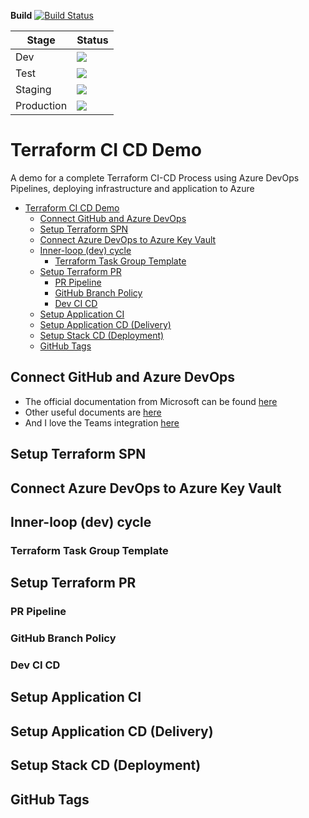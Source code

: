 **Build** [![Build Status](https://dev.azure.com/jungodevops/Multiple-CI-Single-CD/_apis/build/status/Terraform-CI?branchName=master)](https://dev.azure.com/jungodevops/Multiple-CI-Single-CD/_build/latest?definitionId=12&branchName=master)

| Stage      | Status                                                                                                                  |
| ---------- | ----------------------------------------------------------------------------------------------------------------------- |
| Dev        | <img src="https://vsrm.dev.azure.com/jungodevops/_apis/public/Release/badge/b453e6a9-9219-4db4-b3fb-5d2a6c4f43df/1/1"/> |
| Test       | <img src=https://vsrm.dev.azure.com/jungodevops/_apis/public/Release/badge/b453e6a9-9219-4db4-b3fb-5d2a6c4f43df/1/3>    |
| Staging    | <img src="https://vsrm.dev.azure.com/jungodevops/_apis/public/Release/badge/b453e6a9-9219-4db4-b3fb-5d2a6c4f43df/1/4"/> |
| Production | <img src="https://vsrm.dev.azure.com/jungodevops/_apis/public/Release/badge/b453e6a9-9219-4db4-b3fb-5d2a6c4f43df/1/5"/> |

# Terraform CI CD Demo

A demo for a complete Terraform CI-CD Process using Azure DevOps Pipelines, deploying infrastructure and application to Azure

- [Terraform CI CD Demo](#terraform-ci-cd-demo)
  - [Connect GitHub and Azure DevOps](#connect-github-and-azure-devops)
  - [Setup Terraform SPN](#setup-terraform-spn)
  - [Connect Azure DevOps to Azure Key Vault](#connect-azure-devops-to-azure-key-vault)
  - [Inner-loop (dev) cycle](#inner-loop-dev-cycle)
    - [Terraform Task Group Template](#terraform-task-group-template)
  - [Setup Terraform PR](#setup-terraform-pr)
    - [PR Pipeline](#pr-pipeline)
    - [GitHub Branch Policy](#github-branch-policy)
    - [Dev CI CD](#dev-ci-cd)
  - [Setup Application CI](#setup-application-ci)
  - [Setup Application CD (Delivery)](#setup-application-cd-delivery)
  - [Setup Stack CD (Deployment)](#setup-stack-cd-deployment)
  - [GitHub Tags](#github-tags)

## Connect GitHub and Azure DevOps

- The official documentation from Microsoft can be found [here](https://docs.microsoft.com/en-us/azure/devops/pipelines/repos/github?view=azure-devops&tabs=yaml)
- Other useful documents are [here](https://www.azuredevopslabs.com/labs/azuredevops/github-integration/)
- And I love the Teams integration [here](https://github.com/microsoft/TailwindTraders/tree/master/Documents/DemoScripts/Integrating%20Azure%20DevOps%2C%20Microsoft%20Teams%20and%20GitHub)

## Setup Terraform SPN 

## Connect Azure DevOps to Azure Key Vault

## Inner-loop (dev) cycle

### Terraform Task Group Template

## Setup Terraform PR

### PR Pipeline

### GitHub Branch Policy

### Dev CI CD

## Setup Application CI

## Setup Application CD (Delivery)

## Setup Stack CD (Deployment)

## GitHub Tags
